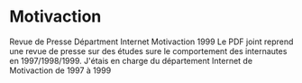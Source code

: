 # Motivaction
Revue de Presse Départment Internet Motivaction 1999
Le PDF joint reprend une revue de presse sur des études sure le comportement des internautes en 1997/1998/1999. 
J'étais en charge du département Internet de Motivaction de 1997 à 1999
